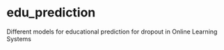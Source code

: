 # edu_prediction
Different models for educational prediction for dropout in Online Learning Systems
